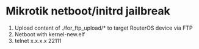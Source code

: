 # Mikrotik netboot/initrd jailbreak

1) Upload content of ./for_ftp_upload/* to target RouterOS device via FTP
2) Netboot with kernel-new.elf
3) telnet x.x.x.x 22111
